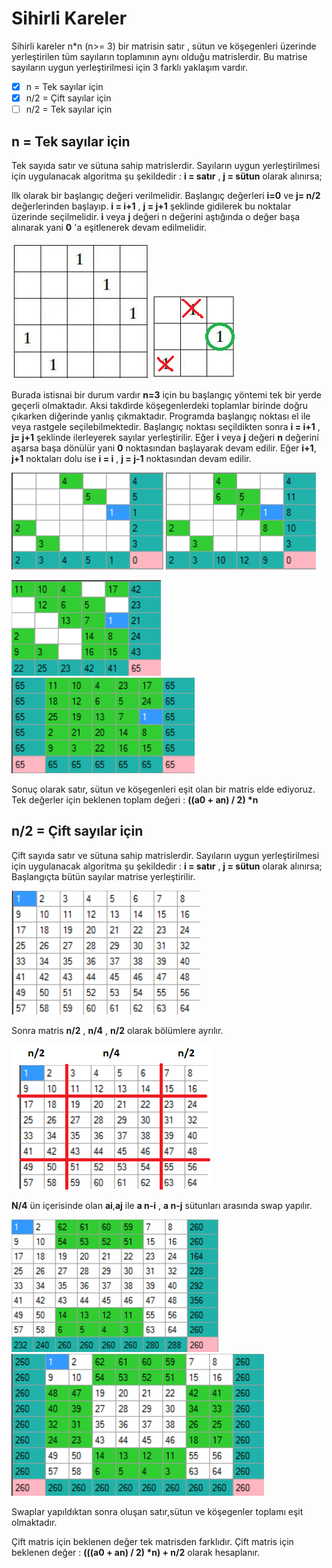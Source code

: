 # Sihirli Kareler
Sihirli kareler n*n (n>= 3) bir matrisin satır , sütun ve köşegenleri üzerinde yerleştirilen tüm sayıların toplamının aynı olduğu matrislerdir. Bu matrise sayıların uygun yerleştirilmesi için 3 farklı yaklaşım vardır.
- [x] n = Tek sayılar için
- [x] n/2 = Çift sayılar için
- [ ] n/2 = Tek sayılar için

## n = Tek sayılar için 

Tek sayıda satır ve sütuna sahip matrislerdir.
Sayıların uygun yerleştirilmesi için uygulanacak algoritma şu şekildedir :
**i = satır** , **j = sütun** olarak alınırsa;

Ilk olarak bir başlangıç değeri verilmelidir.
Başlangıç değerleri **i=0** ve **j= n/2** değerlerinden başlayıp. **i = i+1** , **j = j+1** şeklinde gidilerek bu 
noktalar üzerinde seçilmelidir. **i** veya **j** değeri n değerini aştığında o değer başa alınarak yani **0** 'a
eşitlenerek devam edilmelidir.

![1](/Images/1.png)	![2](/Images/2.png)

Burada istisnai bir durum vardır **n=3** için bu başlangıç yöntemi tek bir yerde geçerli olmaktadır.
Aksi takdirde köşegenlerdeki toplamlar birinde doğru çıkarken diğerinde yanlış çıkmaktadır.
Programda başlangıç noktası el ile veya rastgele seçilebilmektedir.
Başlangıç noktası seçildikten sonra **i = i+1** , **j= j+1** şeklinde ilerleyerek sayılar yerleştirilir. 
Eğer **i** veya **j** değeri **n** değerini aşarsa başa dönülür yani **0** noktasından başlayarak devam edilir.
Eğer **i+1**, **j+1** noktaları dolu ise **i = i** , **j = j-1** noktasından devam edilir.

![3](/Images/3.png)	![4](/Images/4.png)

![5](/Images/5.png)	![6](/Images/6.png)

Sonuç olarak satır, sütun ve köşegenleri eşit olan bir matris elde ediyoruz.
Tek değerler için beklenen toplam değeri : __((a0 + an) / 2) *n__

## n/2 = Çift sayılar için

Çift sayıda satır ve sütuna sahip matrislerdir.
Sayıların uygun yerleştirilmesi için uygulanacak algoritma şu şekildedir :
**i = satır** , **j = sütun** olarak alınırsa;
Başlangıçta bütün sayılar matrise yerleştirilir.

![7](/Images/7.png)	
 
Sonra matris **n/2** , **n/4** , **n/2** olarak bölümlere ayrılır.
 
![8](/Images/8.png)

**N/4** ün içerisinde olan **ai**,**aj** ile **a n-i** , **a n-j** sütunları arasında swap yapılır.

![9](/Images/9.png) ![10](/Images/10.png)

Swaplar yapıldıktan sonra oluşan satır,sütun ve köşegenler toplamı eşit olmaktadır.

Çift matris için beklenen değer tek matrisden farklıdır.
Çift matris için beklenen değer : __(((a0 + an) / 2) *n) + n/2__ olarak hesaplanır.